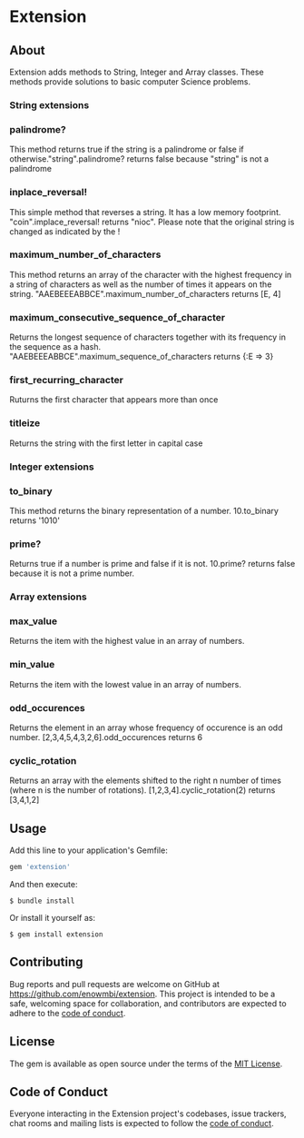 # Extension
## About

  Extension adds methods to String, Integer and Array classes. These methods provide solutions to basic computer Science problems. 
   
### String extensions
  ### palindrome?
  This method returns true if the string is a palindrome or false if otherwise."string".palindrome? returns false because "string" is not a palindrome

  ### inplace_reversal!
  This simple method that reverses a string. It has a low memory footprint. "coin".implace_reversal! returns "nioc". Please note that the original string is changed as indicated by the !

  ### maximum_number_of_characters
  This method returns an array of the character with the highest frequency in a string of characters as well as the number of times it appears on the string.
    "AAEBEEEABBCE".maximum_number_of_characters returns [E, 4]
  ### maximum_consecutive_sequence_of_character
   Returns the longest sequence of characters together with its frequency in the sequence as a hash. "AAEBEEEABBCE".maximum_sequence_of_characters returns {:E => 3}

  ### first_recurring_character
  Ruturns the first character that appears more than once

  ### titleize 
  Returns the string with the first letter in capital case


### Integer extensions
  ### to_binary
  This method returns the binary representation of a number. 10.to_binary returns '1010'

  ### prime?
  Returns true if a number is prime  and false if it is not. 10.prime? returns false because it is not a prime number.

### Array extensions
  ### max_value
  Returns the item with the highest value in an array of numbers.

  ### min_value
  Returns the item with the lowest value in an array of numbers.
  
  ### odd_occurences
  Returns the element in an array whose frequency of occurence is an odd number. [2,3,4,5,4,3,2,6].odd_occurences returns 6

  ### cyclic_rotation
  Returns an array with the elements shifted to the right n number of times (where n is the number of rotations).
  [1,2,3,4].cyclic_rotation(2) returns [3,4,1,2]

## Usage

Add this line to your application's Gemfile:

```ruby
gem 'extension'
```

And then execute:

    $ bundle install

Or install it yourself as:

    $ gem install extension


## Contributing

Bug reports and pull requests are welcome on GitHub at https://github.com/enowmbi/extension. This project is intended to be a safe, welcoming space for collaboration, and contributors are expected to adhere to the [code of conduct](https://github.com/enowmbi/extension/blob/master/CODE_OF_CONDUCT.md).


## License

The gem is available as open source under the terms of the [MIT License](https://opensource.org/licenses/MIT).

## Code of Conduct

Everyone interacting in the Extension project's codebases, issue trackers, chat rooms and mailing lists is expected to follow the [code of conduct](https://github.com/[USERNAME]/extension/blob/master/CODE_OF_CONDUCT.md).
